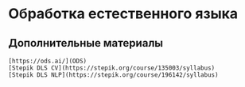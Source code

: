 # Обработка естественного языка

## Дополнительные материалы
    [https://ods.ai/](ODS)
    [Stepik DLS CV](https://stepik.org/course/135003/syllabus)
    [Stepik DLS NLP](https://stepik.org/course/196142/syllabus)
